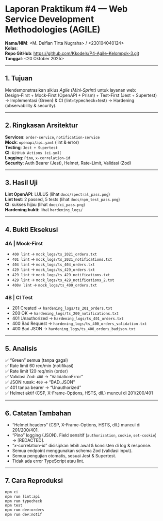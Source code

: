 # Laporan Praktikum #4 — Web Service Development Methodologies (AGILE)
**Nama/NIM**: <M. Delfian Tirta Nugraha> / <230104040124>  
**Kelas**: <TI23B>  
**Repo GitHub**: <https://github.com/Kkodels/P4-Agile-Kelompok-3.git>  
**Tanggal**: <20 Oktober 2025>

---

## 1. Tujuan
Mendemonstrasikan siklus *Agile (Mini-Sprint)* untuk layanan web:  
Design-First + Mock-First (OpenAPI + Prism) + Test-First (Jest + Supertest) → Implementasi (Green) & CI (lint+typecheck+test) → Hardening (observability & security).

---

## 2. Ringkasan Arsitektur
**Services**: `order-service`, `notification-service`  
**Mock**: `openapi/api.yaml` (lint & error)  
**Testing**: `Jest + Supertest`  
**CI**: `GitHub Actions (ci.yml)`  
**Logging**: `Pino`, `x-correlation-id`  
**Security**: Auth Bearer (Jest), Helmet, Rate-Limit, Validasi (Zod)

---

## 3. Hasil Uji
**Lint OpenAPI**: LULUS (lihat `docs/spectral_pass.png`)  
**Lint test**: 2 passed, 5 tests (lihat `docs/npm_test_pass.png`)  
**CI**: sukses hijau (lihat `docs/ci_pass.png`)  
**Hardening bukti**: lihat `hardening_logs/`

---

## 4. Bukti Eksekusi
### 4A | Mock-First
- `400 lint` → `mock_logs/ts_2021_orders.txt`
- `401 lint` → `mock_logs/ts_2021_notifications.txt`
- `404 lint` → `mock_logs/ts_404_orders.txt`
- `429 lint` → `mock_logs/ts_429_orders.txt`
- `429 lint` → `mock_logs/ts_429_notifications.txt`
- `429 lint` → `mock_logs/ts_429_notifications_2.txt`
- `400v lint` → `mock_logs/ts_400_orders.txt`

### 4B | CI Test
- 201 Created → `hardening_logs/ts_201_orders.txt`
- 200 OK → `hardening_logs/ts_200_notifications.txt`
- 401 Unauthorized → `hardening_logs/ts_401_orders.txt`
- 400 Bad Request → `hardening_logs/ts_400_orders_validation.txt`
- 400 Bad JSON → `hardening_logs/ts_400_orders_badjson.txt`

---

## 5. Analisis
✅ “Green” semua (tanpa gagal)  
✅ Rate limit 60 req/min (notifikasi)  
✅ Rate limit 120 req/min (order)  
✅ Validasi Zod: `400` → “ValidationError”  
✅ JSON rusak: `400` → “BAD_JSON”  
✅ 401 tanpa bearer → “Unauthorized”  
✅ Helmet aktif (CSP, X-Frame-Options, HSTS, dll.) muncul di 201/200/401

---

## 6. Catatan Tambahan
- “Helmet headers” (CSP, X-Frame-Options, HSTS, dll.) muncul di 201/200/401.
- “Pino” logging (JSON). Field sensitif (`authorization`, `cookie`, `set-cookie`) → [REDACTED].
- “x-correlation-id” disisipkan lebih awal & konsisten di log & response.
- Semua endpoint menggunakan schema Zod (validasi input).
- Semua pengujian otomatis, sesuai Jest & Supertest.
- Tidak ada error TypeScript atau lint.

---

## 7. Cara Reproduksi
```bash
npm ci
npm run lint:api
npm run typecheck
npm test
npm run dev:orders
npm run dev:notif
